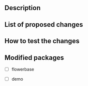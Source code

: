 ## Description

<!--- Write a short description of your changes -->

## List of proposed changes

<!-- Summarize the changes in list format -->

## How to test the changes

<!-- If your changes require a specific way to test them, write here the steps -->

## Modified packages 
- [ ] flowerbase
- [ ] demo

